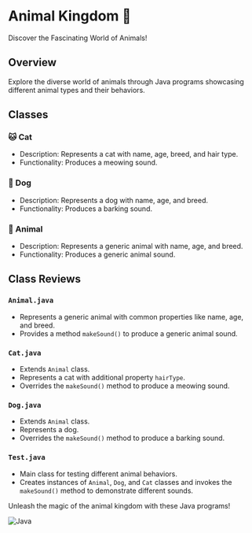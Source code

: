 # Animal Kingdom 🐾

Discover the Fascinating World of Animals!

## Overview

Explore the diverse world of animals through Java programs showcasing different animal types and their behaviors.

## Classes

### 🐱 Cat
- Description: Represents a cat with name, age, breed, and hair type.
- Functionality: Produces a meowing sound.

### 🐶 Dog
- Description: Represents a dog with name, age, and breed.
- Functionality: Produces a barking sound.

### 🦴 Animal
- Description: Represents a generic animal with name, age, and breed.
- Functionality: Produces a generic animal sound.

## Class Reviews

### `Animal.java`
- Represents a generic animal with common properties like name, age, and breed.
- Provides a method `makeSound()` to produce a generic animal sound.

### `Cat.java`
- Extends `Animal` class.
- Represents a cat with additional property `hairType`.
- Overrides the `makeSound()` method to produce a meowing sound.

### `Dog.java`
- Extends `Animal` class.
- Represents a dog.
- Overrides the `makeSound()` method to produce a barking sound.

### `Test.java`
- Main class for testing different animal behaviors.
- Creates instances of `Animal`, `Dog`, and `Cat` classes and invokes the `makeSound()` method to demonstrate different sounds.

Unleash the magic of the animal kingdom with these Java programs!

![Java](https://img.shields.io/badge/java-%23ED8B00.svg?style=for-the-badge&logo=java&logoColor=white)
